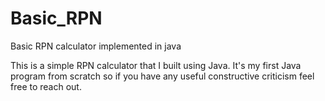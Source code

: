 # Basic_RPN
Basic RPN calculator implemented in java

This is a simple RPN calculator that I built using Java.
It's my first Java program from scratch so if you have any useful constructive criticism feel free to reach out.
